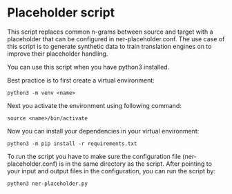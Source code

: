 # Placeholder script

This script replaces common n-grams between source and target with a placeholder that can be configured in ner-placeholder.conf. The use case of this script is to generate synthetic data to train translation engines on to improve their placeholder handling.

You can use this script when you have python3 installed.

Best practice is to first create a virtual environment:

`python3 -m venv <name>`

Next you activate the environment using following command:

`source <name>/bin/activate`

Now you can install your dependencies in your virtual environment:

`python3 -m pip install -r requirements.txt`

To run the script you have to make sure the configuration file (ner-placeholder.conf) is in the same directory as the script. After pointing to your input and output files in the configuration, you can run the script by:

`python3 ner-placeholder.py`